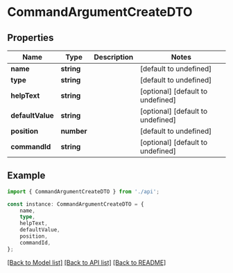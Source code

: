 # CommandArgumentCreateDTO


## Properties

Name | Type | Description | Notes
------------ | ------------- | ------------- | -------------
**name** | **string** |  | [default to undefined]
**type** | **string** |  | [default to undefined]
**helpText** | **string** |  | [optional] [default to undefined]
**defaultValue** | **string** |  | [optional] [default to undefined]
**position** | **number** |  | [default to undefined]
**commandId** | **string** |  | [optional] [default to undefined]

## Example

```typescript
import { CommandArgumentCreateDTO } from './api';

const instance: CommandArgumentCreateDTO = {
    name,
    type,
    helpText,
    defaultValue,
    position,
    commandId,
};
```

[[Back to Model list]](../README.md#documentation-for-models) [[Back to API list]](../README.md#documentation-for-api-endpoints) [[Back to README]](../README.md)
